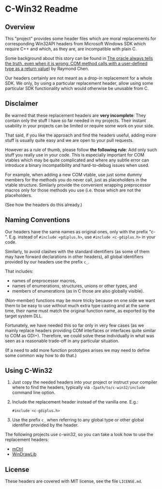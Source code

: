 
# C-Win32 Readme


## Overview

This "project" provides some header files which are moral replacements for
corresponding Win32API headers from Microsoft Windows SDK which require C++
and which, as they are, are incompatible with plain C.

Some background about this story can be found in [The oracle always tells the
truth, even when it is wrong: COM method calls with a user-defined type as a
return value](https://devblogs.microsoft.com/oldnewthing/20220113-00/?p=106152))
by Raymond Chen.

Our headers certainly are not meant as a drop-in replacement for a whole SDK.
We only, by using a particular replacement header, allow using some particular
SDK functionality which would otherwise be unusable from C.


## Disclaimer

Be warned that these replacement headers are **very incomplete**: They contain
only the stuff I have so far needed in my projects. Their instant usability in
your projects can be limited or require some work on your side.

That said, if you like the approach and find the headers useful, adding more
stuff is usually quite easy and we are open to your pull requests.

However as a rule of thumb, please follow **the following rule**: Add only such
stuff you really use in your code. This is especially important for COM vtables
which may be quite complicated and where any subtle error can introduce a binary
incompatibility and hard-to-debug issues when used.

For example, when adding a new COM vtable, use just some dummy members for the
methods you do never call, just as placeholders in the vtable structure.
Similarly provide the convenient wrapping preprocessor macros only for those
methods you use (i.e. those which are not the placeholders.

(See how the headers do this already.)


## Naming Conventions

Our headers have the same names as original ones, only with the prefix "c-".
E.g. instead of `#include <gdiplus.h>`, use `#include <c-gdiplus.h>` in your
code.

Similarly, to avoid clashes with the standard identifiers (as some of them may
have forward declarations in other headers), all global identifiers provided by
our headers use the prefix `c_`.

That includes:
  - names of preprocessor macros,
  - names of enumerations, structures, unions or other types, and
  - members of enumerations (as in C those are also globally visible).

(Non-member) functions may be more tricky because on one side we want them to
be easy to use without much extra type casting and at the same time, their name
must match the original function name, as exported by the target system DLL.

Fortunately, we have needed this so far only in very few cases (as we mainly
replace headers providing COM interfaces or interfaces quite similar to COM as
GDI+). Therefore, we could solve these individually in what was seen as a
reasonable trade-off in any particular situation.

(If a need to add more function prototypes arises we may need to define some
common way how to do that.)


## Using C-Win32

1. Just copy the needed headers into your project or instruct your compiler
   where to find the headers, typically via `-Ipath/to/c-win32/include` command
   line option.

2. Include the replacement header instead of the vanilla one. E.g.:
   ```
   #include <c-gdiplus.h>
   ```

3. Use the prefix `c_` when referring to any global type or other global
   identifier provided by the header.

The following projects use c-win32, so you can take a look how to use the
replacement headers:

* [mCtrl](https://github.com/mity/mctrl)
* [WinDrawLib](https://github.com/mity/windrawlib)


## License

These headers are covered with MIT license, see the file `LICENSE.md`.
